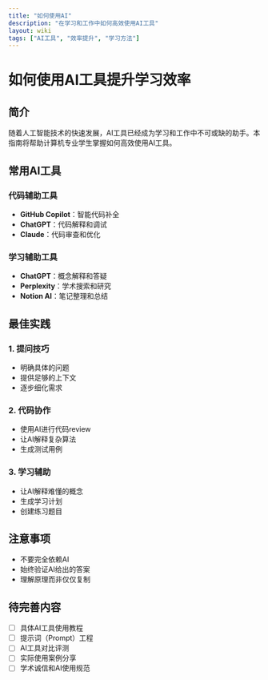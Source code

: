 ```yaml
---
title: "如何使用AI"
description: "在学习和工作中如何高效使用AI工具"
layout: wiki
tags: ["AI工具", "效率提升", "学习方法"]
---
```


# 如何使用AI工具提升学习效率

## 简介

随着人工智能技术的快速发展，AI工具已经成为学习和工作中不可或缺的助手。本指南将帮助计算机专业学生掌握如何高效使用AI工具。

## 常用AI工具

### 代码辅助工具
- **GitHub Copilot**：智能代码补全
- **ChatGPT**：代码解释和调试
- **Claude**：代码审查和优化

### 学习辅助工具
- **ChatGPT**：概念解释和答疑
- **Perplexity**：学术搜索和研究
- **Notion AI**：笔记整理和总结

## 最佳实践

### 1. 提问技巧
- 明确具体的问题
- 提供足够的上下文
- 逐步细化需求

### 2. 代码协作
- 使用AI进行代码review
- 让AI解释复杂算法
- 生成测试用例

### 3. 学习辅助
- 让AI解释难懂的概念
- 生成学习计划
- 创建练习题目

## 注意事项

- 不要完全依赖AI
- 始终验证AI给出的答案
- 理解原理而非仅仅复制

## 待完善内容

- [ ] 具体AI工具使用教程
- [ ] 提示词（Prompt）工程
- [ ] AI工具对比评测
- [ ] 实际使用案例分享
- [ ] 学术诚信和AI使用规范
